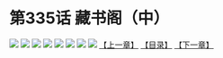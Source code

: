 # 第335话 藏书阁（中）
![](https://mhpic.xiaomingtaiji.net/comic/D/斗破苍穹拆分版/335话/1.jpg-zymk.middle.webp)
![](https://mhpic.xiaomingtaiji.net/comic/D/斗破苍穹拆分版/335话/2.jpg-zymk.middle.webp)
![](https://mhpic.xiaomingtaiji.net/comic/D/斗破苍穹拆分版/335话/3.jpg-zymk.middle.webp)
![](https://mhpic.xiaomingtaiji.net/comic/D/斗破苍穹拆分版/335话/4.jpg-zymk.middle.webp)
![](https://mhpic.xiaomingtaiji.net/comic/D/斗破苍穹拆分版/335话/5.jpg-zymk.middle.webp)
![](https://mhpic.xiaomingtaiji.net/comic/D/斗破苍穹拆分版/335话/6.jpg-zymk.middle.webp)
![](https://mhpic.xiaomingtaiji.net/comic/D/斗破苍穹拆分版/335话/7.jpg-zymk.middle.webp)
![](https://mhpic.xiaomingtaiji.net/comic/D/斗破苍穹拆分版/335话/8.jpg-zymk.middle.webp)
[【上一章】](./334.md)
[【目录】](./READMD.md)
[【下一章】](./336.md)
